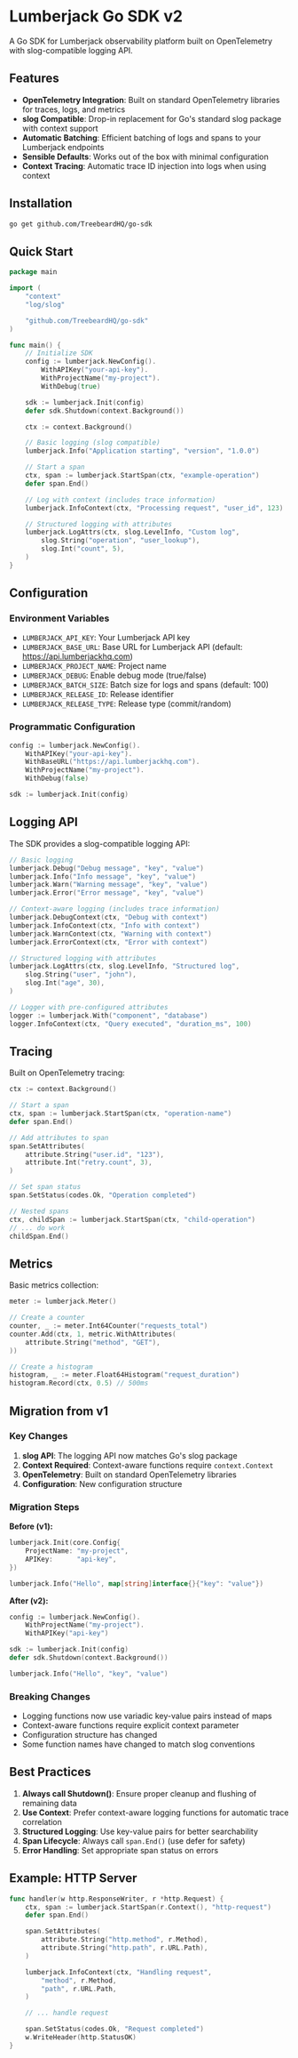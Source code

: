 # Lumberjack Go SDK v2

A Go SDK for Lumberjack observability platform built on OpenTelemetry with slog-compatible logging API.

## Features

- **OpenTelemetry Integration**: Built on standard OpenTelemetry libraries for traces, logs, and metrics
- **slog Compatible**: Drop-in replacement for Go's standard slog package with context support
- **Automatic Batching**: Efficient batching of logs and spans to your Lumberjack endpoints
- **Sensible Defaults**: Works out of the box with minimal configuration
- **Context Tracing**: Automatic trace ID injection into logs when using context

## Installation

```bash
go get github.com/TreebeardHQ/go-sdk
```

## Quick Start

```go
package main

import (
    "context"
    "log/slog"

    "github.com/TreebeardHQ/go-sdk"
)

func main() {
    // Initialize SDK
    config := lumberjack.NewConfig().
        WithAPIKey("your-api-key").
        WithProjectName("my-project").
        WithDebug(true)

    sdk := lumberjack.Init(config)
    defer sdk.Shutdown(context.Background())

    ctx := context.Background()

    // Basic logging (slog compatible)
    lumberjack.Info("Application starting", "version", "1.0.0")

    // Start a span
    ctx, span := lumberjack.StartSpan(ctx, "example-operation")
    defer span.End()

    // Log with context (includes trace information)
    lumberjack.InfoContext(ctx, "Processing request", "user_id", 123)

    // Structured logging with attributes
    lumberjack.LogAttrs(ctx, slog.LevelInfo, "Custom log",
        slog.String("operation", "user_lookup"),
        slog.Int("count", 5),
    )
}
```

## Configuration

### Environment Variables

- `LUMBERJACK_API_KEY`: Your Lumberjack API key
- `LUMBERJACK_BASE_URL`: Base URL for Lumberjack API (default: https://api.lumberjackhq.com)
- `LUMBERJACK_PROJECT_NAME`: Project name
- `LUMBERJACK_DEBUG`: Enable debug mode (true/false)
- `LUMBERJACK_BATCH_SIZE`: Batch size for logs and spans (default: 100)
- `LUMBERJACK_RELEASE_ID`: Release identifier
- `LUMBERJACK_RELEASE_TYPE`: Release type (commit/random)

### Programmatic Configuration

```go
config := lumberjack.NewConfig().
    WithAPIKey("your-api-key").
    WithBaseURL("https://api.lumberjackhq.com").
    WithProjectName("my-project").
    WithDebug(false)

sdk := lumberjack.Init(config)
```

## Logging API

The SDK provides a slog-compatible logging API:

```go
// Basic logging
lumberjack.Debug("Debug message", "key", "value")
lumberjack.Info("Info message", "key", "value")
lumberjack.Warn("Warning message", "key", "value")
lumberjack.Error("Error message", "key", "value")

// Context-aware logging (includes trace information)
lumberjack.DebugContext(ctx, "Debug with context")
lumberjack.InfoContext(ctx, "Info with context")
lumberjack.WarnContext(ctx, "Warning with context")
lumberjack.ErrorContext(ctx, "Error with context")

// Structured logging with attributes
lumberjack.LogAttrs(ctx, slog.LevelInfo, "Structured log",
    slog.String("user", "john"),
    slog.Int("age", 30),
)

// Logger with pre-configured attributes
logger := lumberjack.With("component", "database")
logger.InfoContext(ctx, "Query executed", "duration_ms", 100)
```

## Tracing

Built on OpenTelemetry tracing:

```go
ctx := context.Background()

// Start a span
ctx, span := lumberjack.StartSpan(ctx, "operation-name")
defer span.End()

// Add attributes to span
span.SetAttributes(
    attribute.String("user.id", "123"),
    attribute.Int("retry.count", 3),
)

// Set span status
span.SetStatus(codes.Ok, "Operation completed")

// Nested spans
ctx, childSpan := lumberjack.StartSpan(ctx, "child-operation")
// ... do work
childSpan.End()
```

## Metrics

Basic metrics collection:

```go
meter := lumberjack.Meter()

// Create a counter
counter, _ := meter.Int64Counter("requests_total")
counter.Add(ctx, 1, metric.WithAttributes(
    attribute.String("method", "GET"),
))

// Create a histogram
histogram, _ := meter.Float64Histogram("request_duration")
histogram.Record(ctx, 0.5) // 500ms
```

## Migration from v1

### Key Changes

1. **slog API**: The logging API now matches Go's slog package
2. **Context Required**: Context-aware functions require `context.Context`
3. **OpenTelemetry**: Built on standard OpenTelemetry libraries
4. **Configuration**: New configuration structure

### Migration Steps

**Before (v1):**

```go
lumberjack.Init(core.Config{
    ProjectName: "my-project",
    APIKey:      "api-key",
})

lumberjack.Info("Hello", map[string]interface{}{"key": "value"})
```

**After (v2):**

```go
config := lumberjack.NewConfig().
    WithProjectName("my-project").
    WithAPIKey("api-key")

sdk := lumberjack.Init(config)
defer sdk.Shutdown(context.Background())

lumberjack.Info("Hello", "key", "value")
```

### Breaking Changes

- Logging functions now use variadic key-value pairs instead of maps
- Context-aware functions require explicit context parameter
- Configuration structure has changed
- Some function names have changed to match slog conventions

## Best Practices

1. **Always call Shutdown()**: Ensure proper cleanup and flushing of remaining data
2. **Use Context**: Prefer context-aware logging functions for automatic trace correlation
3. **Structured Logging**: Use key-value pairs for better searchability
4. **Span Lifecycle**: Always call `span.End()` (use defer for safety)
5. **Error Handling**: Set appropriate span status on errors

## Example: HTTP Server

```go
func handler(w http.ResponseWriter, r *http.Request) {
    ctx, span := lumberjack.StartSpan(r.Context(), "http-request")
    defer span.End()

    span.SetAttributes(
        attribute.String("http.method", r.Method),
        attribute.String("http.path", r.URL.Path),
    )

    lumberjack.InfoContext(ctx, "Handling request",
        "method", r.Method,
        "path", r.URL.Path,
    )

    // ... handle request

    span.SetStatus(codes.Ok, "Request completed")
    w.WriteHeader(http.StatusOK)
}
```
